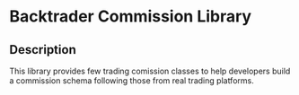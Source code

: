 # Backtrader Commission Library

## Description

This library provides few trading comission classes to help developers build a commission schema following those from real trading platforms.
